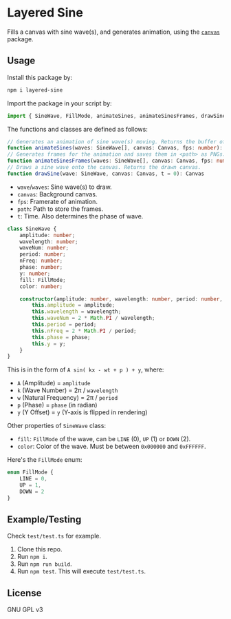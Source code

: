 # Layered Sine
Fills a canvas with sine wave(s), and generates animation, using the [`canvas`](https://github.com/Automattic/node-canvas) package.

## Usage
Install this package by:
```bash
npm i layered-sine
```
Import the package in your script by:
```ts
import { SineWave, FillMode, animateSines, animateSinesFrames, drawSine } from "layered-sine"
```
The functions and classes are defined as follows:
```ts
// Generates an animation of sine wave(s) moving. Returns the buffer of an APNG file. Save it as PNG my friend.
function animateSines(waves: SineWave[], canvas: Canvas, fps: number): ArrayBuffer
// Generates frames for the animation and saves them in <path> as PNGs.
function animateSinesFrames(waves: SineWave[], canvas: Canvas, fps: number, path: string): void
// Draws a sine wave onto the canvas. Returns the drawn canvas.
function drawSine(wave: SineWave, canvas: Canvas, t = 0): Canvas
```
- `wave`/`waves`: Sine wave(s) to draw.
- `canvas`: Background canvas.
- `fps`: Framerate of animation.
- `path`: Path to store the frames.
- `t`: Time. Also determines the phase of wave.

```ts
class SineWave {
	amplitude: number;
	wavelength: number;
	waveNum: number;
	period: number;
	nFreq: number;
	phase: number;
	y: number;
	fill: FillMode;
	color: number;

	constructor(amplitude: number, wavelength: number, period: number, phase: number, y: number) {
		this.amplitude = amplitude;
		this.wavelength = wavelength;
		this.waveNum = 2 * Math.PI / wavelength;
		this.period = period;
		this.nFreq = 2 * Math.PI / period;
		this.phase = phase;
		this.y = y;
	}
}
```
This is in the form of `A sin( kx - wt + p ) + y`, where:
- `A` (Amplitude) = `amplitude`
- `k` (Wave Number) = 2π / `wavelength`
- `w` (Natural Frequency) = 2π / `period`
- `p` (Phase) = `phase` (in radian)
- `y` (Y Offset) = `y` (Y-axis is flipped in rendering)

Other properties of `SineWave` class:
- `fill`: `FillMode` of the wave, can be `LINE` (0), `UP` (1) or `DOWN` (2).
- `color`: Color of the wave. Must be between `0x000000` and `0xFFFFFF`.

Here's the `FillMode` enum:
```ts
enum FillMode {
	LINE = 0,
	UP = 1,
	DOWN = 2
}
```

## Example/Testing
Check `test/test.ts` for example.
1. Clone this repo.
2. Run `npm i`.
3. Run `npm run build`.
4. Run `npm test`. This will execute `test/test.ts`.

## License
GNU GPL v3